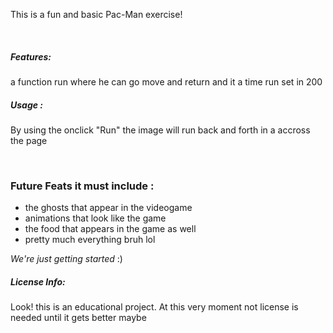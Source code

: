 <p>
This is a fun and basic Pac-Man exercise! 
<p>
<br>
  
 <h5> Features: </h5>
 <p> a function run where he can go move and return and it a time run set in 200 </p>
 
 <h5> Usage : </h5>
 <p> By using the onclick "Run" the image will run back and forth in a accross the page </p>
 </br> 
 
 <h3>Future Feats it must include :</h3>
 <ul>
  <li> the ghosts that appear in the videogame </li>
  <li> animations that look like the game </li>
  <li> the food that appears in the game as well </li>
  <li> pretty much everything bruh lol</li>
  </ul>
  
  <p> <em>We're just getting started</em> :) </p>
  
  <h5> License Info: </h5> 
  <p> Look! this is an educational project. At this very moment not license is needed until it gets better maybe </p>
